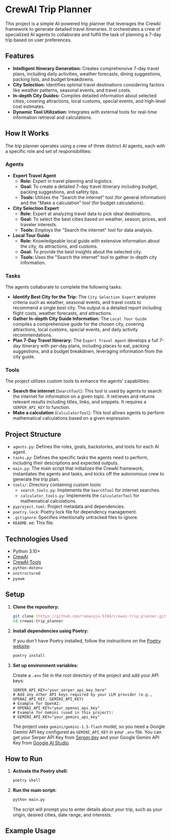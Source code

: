 # CrewAI Trip Planner

This project is a simple AI-powered trip planner that leverages the CrewAI framework to generate detailed travel itineraries. It orchestrates a crew of specialized AI agents to collaborate and fulfill the task of planning a 7-day trip based on user preferences.

## Features

* **Intelligent Itinerary Generation:** Creates comprehensive 7-day travel plans, including daily activities, weather forecasts, dining suggestions, packing lists, and budget breakdowns.
* **City Selection:** Identifies optimal travel destinations considering factors like weather patterns, seasonal events, and travel costs.
* **In-depth City Guides:** Compiles detailed information about selected cities, covering attractions, local customs, special events, and high-level cost estimates.
* **Dynamic Tool Utilization:** Integrates with external tools for real-time information retrieval and calculations.

## How It Works

The trip planner operates using a crew of three distinct AI agents, each with a specific role and set of responsibilities:

### Agents

* **Expert Travel Agent**
    * **Role:** Expert in travel planning and logistics.
    * **Goal:** To create a detailed 7-day travel itinerary including budget, packing suggestions, and safety tips.
    * **Tools:** Utilizes the "Search the internet" tool (for general information) and the "Make a calculation" tool (for budget calculations).
* **City Selection Expert**
    * **Role:** Expert at analyzing travel data to pick ideal destinations.
    * **Goal:** To select the best cities based on weather, season, prices, and traveler interests.
    * **Tools:** Employs the "Search the internet" tool for data analysis.
* **Local Tour Guide**
    * **Role:** Knowledgeable local guide with extensive information about the city, its attractions, and customs.
    * **Goal:** To provide the best insights about the selected city.
    * **Tools:** Uses the "Search the internet" tool to gather in-depth city information.

### Tasks

The agents collaborate to complete the following tasks:

* **Identify Best City for the Trip:** The `City Selection Expert` analyzes criteria such as weather, seasonal events, and travel costs to recommend a single best city. The output is a detailed report including flight costs, weather forecasts, and attractions.
* **Gather In-depth City Guide Information:** The `Local Tour Guide` compiles a comprehensive guide for the chosen city, covering attractions, local customs, special events, and daily activity recommendations.
* **Plan 7-Day Travel Itinerary:** The `Expert Travel Agent` develops a full 7-day itinerary with per-day plans, including places to eat, packing suggestions, and a budget breakdown, leveraging information from the city guide.

### Tools

The project utilizes custom tools to enhance the agents' capabilities:

* **Search the internet** (`SearchTool`): This tool is used by agents to search the internet for information on a given topic. It retrieves and returns relevant results including titles, links, and snippets. It requires a `SERPER_API_KEY` to function.
* **Make a calculation** (`CalculatorTool`): This tool allows agents to perform mathematical calculations based on a given expression.

## Project Structure

* `agents.py`: Defines the roles, goals, backstories, and tools for each AI agent.
* `tasks.py`: Defines the specific tasks the agents need to perform, including their descriptions and expected outputs.
* `main.py`: The main script that initializes the CrewAI framework, instantiates the agents and tasks, and kicks off the autonomous crew to generate the trip plan.
* `tools/`: Directory containing custom tools:
    * `search_tools.py`: Implements the `SearchTool` for internet searches.
    * `calculator_tools.py`: Implements the `CalculatorTool` for mathematical calculations.
* `pyproject.toml`: Project metadata and dependencies.
* `poetry.lock`: Poetry lock file for dependency management.
* `.gitignore`: Specifies intentionally untracked files to ignore.
* `README.md`: This file.

## Technologies Used

* Python 3.10+
* [CrewAI](https://docs.crewai.com/)
* [CrewAI-Tools](https://github.com/joaomdmoura/crewai-tools)
* `python-dotenv`
* `unstructured`
* `pyowm`

## Setup

1.  **Clone the repository:**

    ```bash
    git clone [https://github.com/ramanuja-5194/crewai-trip_planner.git](https://github.com/ramanuja-5194/crewai-trip_planner.git)
    cd crewai-trip_planner
    ```

2.  **Install dependencies using Poetry:**

    If you don't have Poetry installed, follow the instructions on the [Poetry website](https://python-poetry.org/docs/#installation).

    ```bash
    poetry install
    ```

3.  **Set up environment variables:**

    Create a `.env` file in the root directory of the project and add your API keys:

    ```
    SERPER_API_KEY="your_serper_api_key_here"
    # Add any other API keys required by your LLM provider (e.g., OPENAI_API_KEY, GEMINI_API_KEY)
    # Example for OpenAI:
    # OPENAI_API_KEY="your_openai_api_key"
    # Example for Gemini (used in this project):
    # GEMINI_API_KEY="your_gemini_api_key"
    ```
    The project uses `gemini/gemini-1.5-flash` model, so you need a Google Gemini API key configured as `GEMINI_API_KEY` in your `.env` file.
    You can get your Serper API Key from [Serper.dev](https://serper.dev/) and your Google Gemini API Key from [Google AI Studio](https://aistudio.google.com/app/apikey).

## How to Run

1.  **Activate the Poetry shell:**

    ```bash
    poetry shell
    ```

2.  **Run the main script:**

    ```bash
    python main.py
    ```

    The script will prompt you to enter details about your trip, such as your origin, desired cities, date range, and interests.

## Example Usage